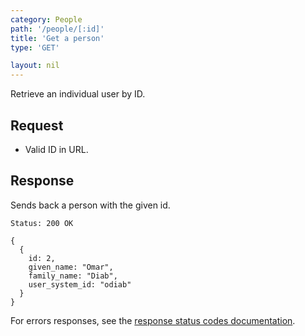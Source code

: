 ```yaml
---
category: People
path: '/people/[:id]'
title: 'Get a person'
type: 'GET'

layout: nil
---
```


Retrieve an individual user by ID.

## Request

* Valid ID in URL.

## Response

Sends back a person with the given id.

```Status: 200 OK```
```
{
  {
    id: 2,
    given_name: "Omar",
    family_name: "Diab",
    user_system_id: "odiab"
  }
}
```

For errors responses, see the [response status codes documentation](#response-status-codes).
